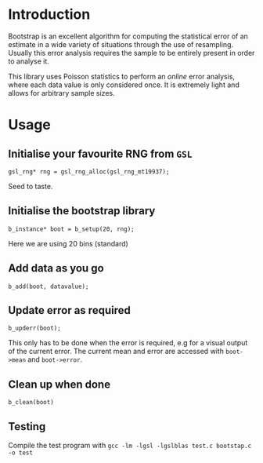 # Introduction

Bootstrap is an excellent algorithm for computing the statistical error of an estimate in a wide variety of situations through the use of resampling. Usually this error analysis requires the sample to be entirely present in order to analyse it.

This library uses Poisson statistics to perform an *online* error analysis, where each data value is only considered once. It is extremely light and allows for arbitrary sample sizes.


# Usage

## Initialise your favourite RNG from `GSL`

`gsl_rng* rng = gsl_rng_alloc(gsl_rng_mt19937);`

Seed to taste.


## Initialise the bootstrap library
`b_instance* boot = b_setup(20, rng);`

Here we are using 20 bins (standard)

## Add data as you go

`b_add(boot, datavalue);`

## Update error as required

`b_upderr(boot);`

This only has to be done when the error is required, e.g for a visual output of the current error. The current mean and error are accessed with `boot->mean` and `boot->error`.

## Clean up when done

`b_clean(boot)`

## Testing

Compile the test program with `gcc -lm -lgsl -lgslblas test.c bootstap.c -o test`
